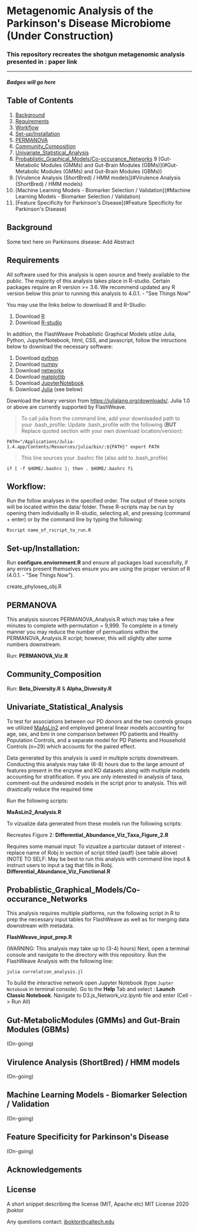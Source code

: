 # Metagenomic Analysis of the Parkinson's Disease Microbiome (Under Construction)
### This repository recreates the shotgun metagenomic analysis presented in : paper link

***

##### Badges will go here

## Table of Contents
1. [Background](#Background)
2. [Requirements]("#Requirements")
3. [Workflow](#Workflow)
4. [Set-up/Installation](#Set-up/Installation)
5. [PERMANOVA](#PERMANOVA)
6. [Community_Composition](#Community_Composition)
7. [Univariate_Statistical_Analysis](#Univariate_Statistical_Analysis)
8. [Probablistic_Graphical_Models/Co-occurance_Networks](#Probablistic_Graphical_Models/Co-occurance_Networks)
9  [Gut-Metabolic Modules (GMMs) and Gut-Brain Modules (GBMs)](#Gut-Metabolic Modules (GMMs) and Gut-Brain Modules (GBMs))
10. [Virulence Analysis (ShortBred) / HMM models](#Virulence Analysis (ShortBred) / HMM models)
11. [Machine Learning Models  - Biomarker Selection / Validation](#Machine Learning Models  - Biomarker Selection / Validation)
12. [Feature Specificity for Parkinson's Disease](#Feature Specificity for Parkinson's Disease)

## Background
Some text here on Parkinsons disease: Add Abstract


## Requirements
All software used for this analysis is open source and freely available to the public. 
The majority of this analysis takes place in R-studio. Certain packages require an R version >= 3.6. 
We recommend updated any R version below this prior to running this analysis to 4.0.1. - "See Things Now"

You may use the links below to download R and R-Studio:

1. Download [R](https://www.r-project.org/) 
2. Download [R-studio](https://rstudio.com/products/rstudio/download/)

In addition, the FlashWeave Probablistic Graphical Models utilze Julia, Python, JupyterNotebook, 
html, CSS, and javascript, follow the intructions below to download the necessary software:

1. Download [python](https://www.python.org/downloads/)
1. Download [numpy](https://numpy.org/install/)
1. Download [networkx](https://networkx.github.io/documentation/stable/install.html)
1. Download [matplotlib](https://matplotlib.org/3.2.2/users/installing.html)
2. Download [JupyterNotebook](https://jupyter.org/install)
3. Download [Julia](https://julialang.org/) (see below)

Download the binary version from https://julialang.org/downloads/. Julia 1.0 or above are currently supported by FlashWeave.

> To call julia from the command line, add your downloaded path to your .bash_profile:
> Update .bash_profile with the following (__BUT__ Replace quoted section with your own download location/version):

`PATH="/Applications/Julia-1.4.app/Contents/Resources/julia/bin/:${PATH}"
export PATH`

> This line sources your .bashrc file (also add to .bash_profile)

`if [ -f $HOME/.bashrc ]; then
    . $HOME/.bashrc
fi`

## Workflow:
Run the follow analyses in the specified order. The output of these scripts will be located within the data/ folder.
These R-scripts may be run by opening them individually in R-studio, selecting all, and pressing (command + enter) or by the command line by typing the following:

`Rscript name_of_rscript_to_run.R`

## Set-up/Installation: 
Run __configure.enviornment.R__ and ensure all packages load sucessfully, if any errors present themselves ensure you are using the proper version of R (4.0.1. - "See Things Now").

create_phyloseq_obj.R

## PERMANOVA
This analysis sources PERMANOVA_Analysis.R which may take a few minutes to complete with permutation = 9,999. To complete in a timely manner you may reduce the number of permuations within the PERMANOVA_Analysis.R script; however, this will slightly alter some numbers downstream.

Run: __PERMANOVA_Viz.R__

## Community_Composition
Run: __Beta_Diversity.R__ & __Alpha_Diversity.R__

## Univariate_Statistical_Analysis
To test for associations between our PD donors and the two controls groups we utilized [MaAsLin2](https://github.com/biobakery/Maaslin2) and employed general linear models accounting for age, sex, and bmi in one comparison between PD patients and Healthy Population Controls, and a separate model for PD Patients and Household Controls (n=29) which accounts for the paired effect. 

Data generated by this analysis is used in multiple scripts downstream. Conducting this analysis may take (6-8) hours due to the large amount of features present in the enzyme and KO datasets along with mutliple models accounting for stratification. If you are only interested in analysis of taxa, comment-out the undesired models in the script prior to analysis. This will drastically reduce the required time

Run the following scripts:

__MaAsLin2_Analysis.R__

To vizualize data generated from these models run the following scripts:

Recreates Figure 2:
__Differential_Abundance_Viz_Taxa_Figure_2.R__

Requires some manual input: To vizualize a particular dataset of interest - replace name of Robj in section of script titled (asdf) (see table above) (NOTE TO SELF: May be best to run this analysis with command line input & instruct users to input a tag that fills in Robj.
__Differential_Abundance_Viz_Functional.R__ 

## Probablistic_Graphical_Models/Co-occurance_Networks

This analysis requires multiple platforms, run the following script in R to prep the necessary input tables for FlashWeave as well as for merging data downstream with metadata. 

__FlashWeave_input_prep.R__

(WARNING: This analysis may take up to (3-4) hours)
Next, open a terminal console and navigate to the directory with this repository. Run the FlashWeave Analysis with the following line:

`julia correlation_analysis.jl`

To build the interactive network open Jupyter Notebook (type `Jupter Notebook` in terminal console). Go to the __Help__ Tab and select : __Launch Classic Notebook__. Navigate to D3.js_Network_viz.ipynb file and enter (Cell -> Run All)

## Gut-MetabolicModules (GMMs) and Gut-Brain Modules (GBMs)
(On-going)
## Virulence Analysis (ShortBred) / HMM models
(On-going)
## Machine Learning Models  - Biomarker Selection / Validation
(On-going)
## Feature Specificity for Parkinson's Disease 
(On-going)

## Acknowledgements


## License
A short snippet describing the license (MIT, Apache etc)
MIT License 2020 jboktor

Any questions contact: jboktor@caltech.edu
